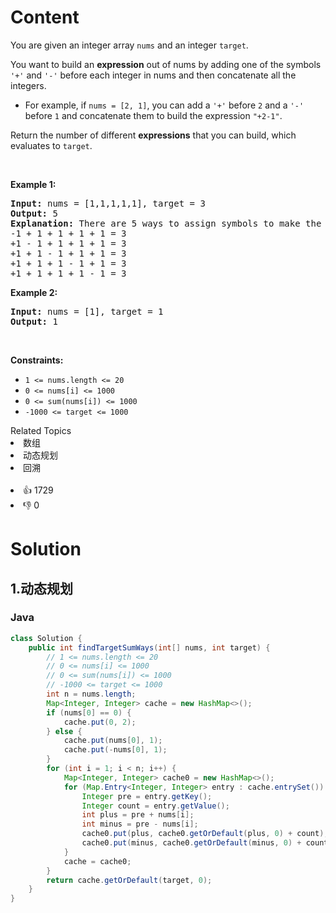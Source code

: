 # Content
<p>You are given an integer array <code>nums</code> and an integer <code>target</code>.</p>

<p>You want to build an <strong>expression</strong> out of nums by adding one of the symbols <code>'+'</code> and <code>'-'</code> before each integer in nums and then concatenate all the integers.</p>

<ul>
 <li>For example, if <code>nums = [2, 1]</code>, you can add a <code>'+'</code> before <code>2</code> and a <code>'-'</code> before <code>1</code> and concatenate them to build the expression <code>"+2-1"</code>.</li>
</ul>

<p>Return the number of different <strong>expressions</strong> that you can build, which evaluates to <code>target</code>.</p>

<p>&nbsp;</p>
<p><strong class="example">Example 1:</strong></p>

<pre>
<strong>Input:</strong> nums = [1,1,1,1,1], target = 3
<strong>Output:</strong> 5
<strong>Explanation:</strong> There are 5 ways to assign symbols to make the sum of nums be target 3.
-1 + 1 + 1 + 1 + 1 = 3
+1 - 1 + 1 + 1 + 1 = 3
+1 + 1 - 1 + 1 + 1 = 3
+1 + 1 + 1 - 1 + 1 = 3
+1 + 1 + 1 + 1 - 1 = 3
</pre>

<p><strong class="example">Example 2:</strong></p>

<pre>
<strong>Input:</strong> nums = [1], target = 1
<strong>Output:</strong> 1
</pre>

<p>&nbsp;</p>
<p><strong>Constraints:</strong></p>

<ul>
 <li><code>1 &lt;= nums.length &lt;= 20</code></li>
 <li><code>0 &lt;= nums[i] &lt;= 1000</code></li>
 <li><code>0 &lt;= sum(nums[i]) &lt;= 1000</code></li>
 <li><code>-1000 &lt;= target &lt;= 1000</code></li>
</ul>

<div><div>Related Topics</div><div><li>数组</li><li>动态规划</li><li>回溯</li></div></div><br><div><li>👍 1729</li><li>👎 0</li></div>

# Solution
## 1.动态规划
### Java
```java
class Solution {
    public int findTargetSumWays(int[] nums, int target) {
        // 1 <= nums.length <= 20
        // 0 <= nums[i] <= 1000
        // 0 <= sum(nums[i]) <= 1000
        // -1000 <= target <= 1000
        int n = nums.length;
        Map<Integer, Integer> cache = new HashMap<>();
        if (nums[0] == 0) {
            cache.put(0, 2);
        } else {
            cache.put(nums[0], 1);
            cache.put(-nums[0], 1);
        }
        for (int i = 1; i < n; i++) {
            Map<Integer, Integer> cache0 = new HashMap<>();
            for (Map.Entry<Integer, Integer> entry : cache.entrySet()) {
                Integer pre = entry.getKey();
                Integer count = entry.getValue();
                int plus = pre + nums[i];
                int minus = pre - nums[i];
                cache0.put(plus, cache0.getOrDefault(plus, 0) + count);
                cache0.put(minus, cache0.getOrDefault(minus, 0) + count);
            }
            cache = cache0;
        }
        return cache.getOrDefault(target, 0);
    }
}
```